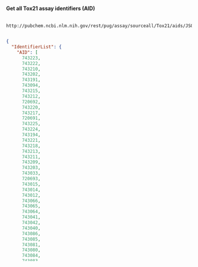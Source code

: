 

#### Get all Tox21 assay identifiers (AID) 

````
	http://pubchem.ncbi.nlm.nih.gov/rest/pug/assay/sourceall/Tox21/aids/JSON
````

````json

{
  "IdentifierList": {
    "AID": [
      743223,
      743222,
      743210,
      743202,
      743191,
      743094,
      743215,
      743212,
      720692,
      743220,
      743217,
      720691,
      743225,
      743224,
      743194,
      743221,
      743218,
      743213,
      743211,
      743209,
      743203,
      743033,
      720693,
      743015,
      743014,
      743012,
      743066,
      743065,
      743064,
      743041,
      743042,
      743040,
      743086,
      743085,
      743081,
      743080,
      743084,
      743083,
      743079,
      743242,
      743241,
      743240,
      743239,
      743228,
      743219,
      743227,
      743226,
      743199,
      743140,
      743139,
      743122,
      743091,
      743078,
      743077,
      743075,
      743074,
      743069,
      743036,
      743067,
      743063,
      743054,
      743053,
      720725,
      743035,
      720719,
      720687,
      720686,
      720685,
      720684,
      720683,
      720682,
      720681,
      720680,
      720679,
      720678,
      720675,
      720674,
      720637,
      720635,
      720634,
      720552,
      651633,
      651631,
      720516,
      651634,
      651632
    ]
  }
}
````

Nore : Two assays do not appear in the list above, but are part of Tox21 according to the description  

 * http://pubchem.ncbi.nlm.nih.gov/rest/pug/assay/aid/743288/description/json
 
 * http://pubchem.ncbi.nlm.nih.gov/rest/pug/assay/aid/743292/description/json

#### Get AID description

````
	http://pubchem.ncbi.nlm.nih.gov/rest/pug/assay/aid/1000/description/json
````


#### Some statistics

 AID 651631: 10 498 PubChem SIDs; 5130 fields, 3 921 691 values
 
 AID 743222:  9 315 PubChem SIDs; 6220 fields, 3 726 995 values

